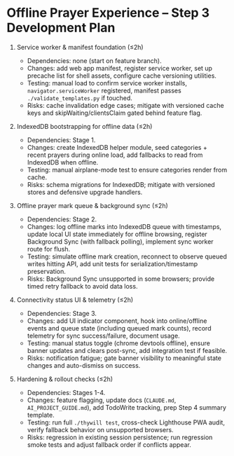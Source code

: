 # Offline Prayer Experience – Step 3 Development Plan

1. Service worker & manifest foundation (≤2h)
   - Dependencies: none (start on feature branch).
   - Changes: add web app manifest, register service worker, set up precache list for shell assets, configure cache versioning utilities.
   - Testing: manual load to confirm service worker installs, `navigator.serviceWorker` registered, manifest passes `./validate_templates.py` if touched.
   - Risks: cache invalidation edge cases; mitigate with versioned cache keys and skipWaiting/clientsClaim gated behind feature flag.

2. IndexedDB bootstrapping for offline data (≤2h)
   - Dependencies: Stage 1.
   - Changes: create IndexedDB helper module, seed categories + recent prayers during online load, add fallbacks to read from IndexedDB when offline.
   - Testing: manual airplane-mode test to ensure categories render from cache.
   - Risks: schema migrations for IndexedDB; mitigate with versioned stores and defensive upgrade handlers.

3. Offline prayer mark queue & background sync (≤2h)
   - Dependencies: Stage 2.
   - Changes: log offline marks into IndexedDB queue with timestamps, update local UI state immediately for offline browsing, register Background Sync (with fallback polling), implement sync worker route for flush.
   - Testing: simulate offline mark creation, reconnect to observe queued writes hitting API, add unit tests for serialization/timestamp preservation.
   - Risks: Background Sync unsupported in some browsers; provide timed retry fallback to avoid data loss.

4. Connectivity status UI & telemetry (≤2h)
   - Dependencies: Stage 3.
   - Changes: add UI indicator component, hook into online/offline events and queue state (including queued mark counts), record telemetry for sync success/failure, document usage.
   - Testing: manual status toggle (chrome devtools offline), ensure banner updates and clears post-sync, add integration test if feasible.
   - Risks: notification fatigue; gate banner visibility to meaningful state changes and auto-dismiss on success.

5. Hardening & rollout checks (≤2h)
   - Dependencies: Stages 1-4.
   - Changes: feature flagging, update docs (`CLAUDE.md`, `AI_PROJECT_GUIDE.md`), add TodoWrite tracking, prep Step 4 summary template.
   - Testing: run full `./thywill test`, cross-check Lighthouse PWA audit, verify fallback behavior on unsupported browsers.
   - Risks: regression in existing session persistence; run regression smoke tests and adjust fallback order if conflicts appear.
